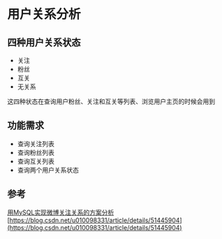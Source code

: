 # 用户关系分析
## 四种用户关系状态
- 关注
- 粉丝
- 互关
- 无关系

这四种状态在查询用户粉丝、关注和互关等列表、浏览用户主页的时候会用到
## 功能需求
- 查询关注列表
- 查询粉丝列表
- 查询互关列表
- 查询两个用户关系状态


## 参考
[用MySQL实现微博关注关系的方案分析](https://my.oschina.net/yonghan/blog/475588)
[https://blog.csdn.net/u010098331/article/details/51445904](https://blog.csdn.net/u010098331/article/details/51445904)
<!--stackedit_data:
eyJoaXN0b3J5IjpbLTY5MDAyMjY0NCwtNTE2MzU4NjMzLC0yMD
c1Nzk3NjUzLC0xNDIxMjYxNDgzXX0=
-->